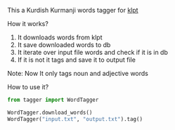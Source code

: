 This a Kurdish Kurmanji words tagger for [klpt](https://pypi.org/project/klpt/)

How it works?

1. It downloads words from klpt
2. It save downloaded words to db
3. It iterate over input file words and check if it is in db
4. If it is not it tags and save it to output file

Note: Now It only tags noun and adjective words

How to use it?

```py
from tagger import WordTagger

WordTagger.download_words()
WordTagger("input.txt", "output.txt").tag()

```
